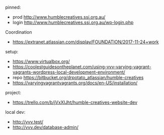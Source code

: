 
pinned:
- prod http://www.humblecreatives.ssi.org.au/
- login http://www.humblecreatives.ssi.org.au/wp-login.php


Coordination
- https://extranet.atlassian.com/display/FOUNDATION/2017-11-24+work


setup:
- https://www.virtualbox.org/
- https://coolestguidesontheplanet.com/using-vvv-varying-vagrant-vagrants-wordpress-local-development-environment/
- repo https://bitbucket.org/drpotato_atlassian/humble-creatives
- https://varyingvagrantvagrants.org/docs/en-US/installation/


project:
- https://trello.com/b/jVxXIJht/humble-creatives-website-dev


local dev:
- http://vvv.test/
- http://vvv.dev/database-admin/
